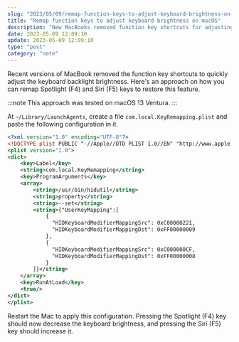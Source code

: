```yaml
---
slug: "2023/05/09/remap-function-keys-to-adjust-keyboard-brightness-on-macos"
title: "Remap function keys to adjust keyboard brightness on macOS"
description: "New MacBooks removed function key shortcuts for adjusting keyboard backlight brightness. Remap F4 and F5 keys to restore this feature."
date: 2023-05-09 12:09:10
update: 2023-05-09 12:09:10
type: "post"
category: "note"
---
```


Recent versions of MacBook removed the function key shortcuts to quickly adjust the keyboard backlight brightness. Here's an approach on how you can remap Spotlight (F4) and Siri (F5) keys to restore this feature.

:::note
This approach was tested on macOS 13 Ventura.
:::

At `~/Library/LaunchAgents`, create a file `com.local.KeyRemapping.plist` and paste the following configuration in it.

```xml
<?xml version="1.0" encoding="UTF-8"?>
<!DOCTYPE plist PUBLIC "-//Apple//DTD PLIST 1.0//EN" "http://www.apple.com/DTDs/PropertyList-1.0.dtd">
<plist version="1.0">
<dict>
    <key>Label</key>
    <string>com.local.KeyRemapping</string>
    <key>ProgramArguments</key>
    <array>
        <string>/usr/bin/hidutil</string>
        <string>property</string>
        <string>--set</string>
        <string>{"UserKeyMapping":[
            {
              "HIDKeyboardModifierMappingSrc": 0xC00000221,
              "HIDKeyboardModifierMappingDst": 0xFF00000009
            },
            {
              "HIDKeyboardModifierMappingSrc": 0xC000000CF,
              "HIDKeyboardModifierMappingDst": 0xFF00000008
            }
        ]}</string>
    </array>
    <key>RunAtLoad</key>
    <true/>
</dict>
</plist>
```

Restart the Mac to apply this configuration. Pressing the Spotlight (F4) key should now decrease the keyboard brightness, and pressing the Siri (F5) key should increase it.

